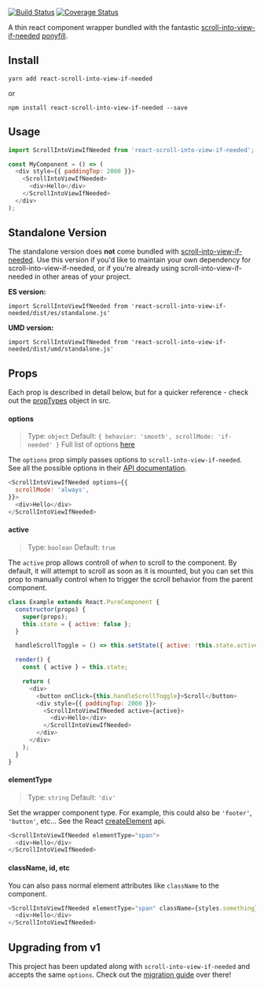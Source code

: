[![Build Status](https://travis-ci.org/icd2k3/react-scroll-into-view-if-needed.svg?branch=master)](https://travis-ci.org/icd2k3/react-scroll-into-view-if-needed)
[![Coverage Status](https://coveralls.io/repos/github/icd2k3/react-scroll-into-view-if-needed/badge.svg)](https://coveralls.io/github/icd2k3/react-scroll-into-view-if-needed)

A thin react component wrapper bundled with the fantastic [scroll-into-view-if-needed](https://www.npmjs.com/package/scroll-into-view-if-needed) [ponyfill](https://ponyfill.com).

## Install

`yarn add react-scroll-into-view-if-needed`

or

`npm install react-scroll-into-view-if-needed --save`

## Usage

```js
import ScrollIntoViewIfNeeded from 'react-scroll-into-view-if-needed';

const MyComponent = () => (
  <div style={{ paddingTop: 2000 }}>
    <ScrollIntoViewIfNeeded>
      <div>Hello</div>
    </ScrollIntoViewIfNeeded>
  </div>
);
```

## Standalone Version

The standalone version does **not** come bundled with [scroll-into-view-if-needed](https://www.npmjs.com/package/scroll-into-view-if-needed). Use this version if you'd like to maintain your own dependency for scroll-into-view-if-needed, or if you're already using scroll-into-view-if-needed in other areas of your project.

**ES version:**

`import ScrollIntoViewIfNeeded from 'react-scroll-into-view-if-needed/dist/es/standalone.js'`

**UMD version:**

`import ScrollIntoViewIfNeeded from 'react-scroll-into-view-if-needed/dist/umd/standalone.js'`


## Props

Each prop is described in detail below, but for a quicker reference - check out the [propTypes](https://github.com/icd2k3/react-scroll-into-view-if-needed/blob/master/src/index.js#L7-L42) object in src.

#### options
> Type: `object`
> Default: `{ behavior: 'smooth', scrollMode: 'if-needed' }`
> Full list of options [here](https://www.npmjs.com/package/scroll-into-view-if-needed#api)

The `options` prop simply passes options to `scroll-into-view-if-needed`. See all the possible options in their [API documentation](https://www.npmjs.com/package/scroll-into-view-if-needed#api).

```js
<ScrollIntoViewIfNeeded options={{
  scrollMode: 'always',
}}>
  <div>Hello</div>
</ScrollIntoViewIfNeeded>
```

#### active
> Type: `boolean`
> Default: `true`

The `active` prop allows controll of _when_ to scroll to the component. By default, it will attempt to scroll as soon as it is mounted, but you can set this prop to manually control when to trigger the scroll behavior from the parent component.

```js
class Example extends React.PureComponent {
  constructor(props) {
    super(props);
    this.state = { active: false };
  }

  handleScrollToggle = () => this.setState({ active: !this.state.active });

  render() {
    const { active } = this.state;

    return (
      <div>
        <button onClick={this.handleScrollToggle}>Scroll</button>
        <div style={{ paddingTop: 2000 }}>
          <ScrollIntoViewIfNeeded active={active}>
            <div>Hello</div>
          </ScrollIntoViewIfNeeded>
        </div>
      </div>
    );
  }
}
```

#### elementType
> Type: `string`
> Default: `'div'`

Set the wrapper component type. For example, this could also be `'footer'`, `'button'`, etc...  See the React [createElement](https://reactjs.org/docs/react-api.html#createelement) api.

```js
<ScrollIntoViewIfNeeded elementType="span">
  <div>Hello</div>
</ScrollIntoViewIfNeeded>
```

#### className, id, etc

You can also pass normal element attributes like `className` to the component.

```js
<ScrollIntoViewIfNeeded elementType="span" className={styles.something}>
  <div>Hello</div>
</ScrollIntoViewIfNeeded>
```

## Upgrading from v1

This project has been updated along with `scroll-into-view-if-needed` and accepts the same `options`. Check out the [migration guide](https://www.npmjs.com/package/scroll-into-view-if-needed#breaking-api-changes-from-v1) over there!

